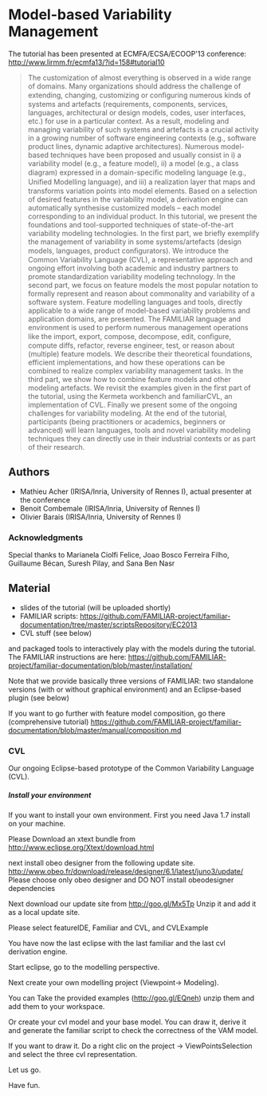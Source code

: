 # Model-based Variability Management

The tutorial has been presented at ECMFA/ECSA/ECOOP'13 conference: http://www.lirmm.fr/ecmfa13/?id=158#tutorial10

> The customization of almost everything is observed in a wide range of domains. Many organizations should address the challenge of extending, changing, customizing or conﬁguring numerous kinds of systems and artefacts (requirements, components, services, languages, architectural or design models, codes, user interfaces, etc.) for use in a particular context. As a result, modeling and managing variability of such systems and artefacts is a crucial activity in a growing number of software engineering contexts (e.g., software product lines, dynamic adaptive architectures). Numerous model-based techniques have been proposed and usually consist in i) a variability model (e.g., a feature model), ii) a model (e.g., a class diagram) expressed in a domain-speciﬁc modeling language (e.g., Uniﬁed Modelling language), and iii) a realization layer that maps and transforms variation points into model elements. Based on a selection of desired features in the variability model, a derivation engine can automatically synthesise customized models – each model corresponding to an individual product.
In this tutorial, we present the foundations and tool-supported techniques of state-of-the-art variability modeling technologies. In the first part, we briefly exemplify the management of variability in some systems/artefacts (design models, languages, product conﬁgurators). We introduce the Common Variability Language (CVL), a representative approach and ongoing effort involving both academic and industry partners to promote standardization variability modeling technology. In the second part, we focus on feature models the most popular notation to formally represent and reason about commonality and variability of a software system. Feature modelling languages and tools, directly applicable to a wide range of model-based variability problems and application domains, are presented. The FAMILIAR language and environment is used to perform numerous management operations like the import, export, compose, decompose, edit, conﬁgure, compute diffs, refactor, reverse engineer, test, or reason about (multiple) feature models. We describe their theoretical foundations, efficient implementations, and how these operations can be combined to realize complex variability management tasks. In the third part, we show how to combine feature models and other modeling artefacts. We revisit the examples given in the first part of the tutorial, using the Kermeta workbench and familiarCVL, an implementation of CVL. Finally we present some of the ongoing challenges for variability modeling.
At the end of the tutorial, participants (being practitioners or academics, beginners or advanced) will learn languages, tools and novel variability modeling techniques they can directly use in their industrial contexts or as part of their research.

## Authors

 * Mathieu Acher (IRISA/Inria, University of Rennes I), actual presenter at the conference
 * Benoit Combemale (IRISA/Inria, University of Rennes I)
 * Olivier Barais (IRISA/Inria, University of Rennes I)


### Acknowledgments

Special thanks to Marianela Ciolfi Felice, Joao Bosco Ferreira Filho, Guillaume Bécan, Suresh Pilay, and Sana Ben Nasr


## Material

 * slides of the tutorial (will be uploaded shortly)
 * FAMILIAR scripts: https://github.com/FAMILIAR-project/familiar-documentation/tree/master/scriptsRepository/EC2013
 * CVL stuff (see below)
 
and packaged tools to interactively play with the models during the tutorial.
The FAMILIAR instructions are here:
https://github.com/FAMILIAR-project/familiar-documentation/blob/master/installation/

Note that we provide basically three versions of FAMILIAR: 
two standalone versions (with or without graphical environment) and an Eclipse-based plugin (see below)

If you want to go further with feature model composition, go there (comprehensive tutorial) 
https://github.com/FAMILIAR-project/familiar-documentation/blob/master/manual/composition.md


### CVL

Our ongoing Eclipse-based prototype of the Common Variability Language (CVL). 

##### Install your environment

If you want to install your own environment. First you need Java 1.7 install on your machine.

Please Download an xtext bundle from
http://www.eclipse.org/Xtext/download.html

next install obeo designer from the following update site. 
http://www.obeo.fr/download/release/designer/6.1/latest/juno3/update/
Please choose only obeo designer and DO NOT install obeodesigner dependencies

Next download our update site from 
http://goo.gl/Mx5Tp
Unzip it and add it as a local update site. 

Please select featureIDE, Familiar and CVL, and CVLExample

You have now the last eclipse with the last familiar and the last cvl derivation engine. 

Start eclipse, go to the modelling perspective. 

Next create your own modelling project
(Viewpoint-> Modeling). 

You can Take the provided examples (http://goo.gl/EQneh)
unzip them and add them to your workspace.


Or create your cvl model and your base model. 
You can draw it, derive it and generate the familiar script to check the correctness of the VAM model.

If you want to draw it. Do a right clic on the project -> ViewPointsSelection and select the three cvl representation.

Let us go. 

Have fun. 


